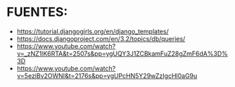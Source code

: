 
# FUENTES:
- https://tutorial.djangogirls.org/en/django_templates/
- https://docs.djangoproject.com/en/3.2/topics/db/queries/
- https://www.youtube.com/watch?v=_zNZ1lK6RTA&t=2507s&pp=ygUQY3J1ZCBkamFuZ28gZmF6dA%3D%3D
- https://www.youtube.com/watch?v=5eziBv2OWNI&t=2176s&pp=ygUPcHN5Y29wZzIgcHl0aG9u
